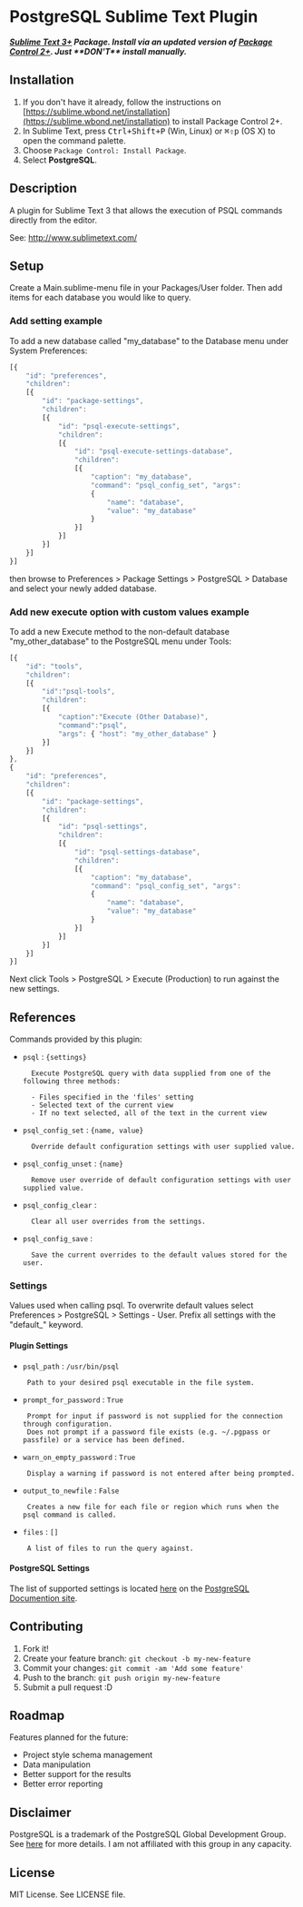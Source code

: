 # PostgreSQL Sublime Text Plugin

***[Sublime Text 3+](http://www.sublimetext.com/) Package. Install via an updated version of  [Package Control 2+](https://sublime.wbond.net/installation). Just &#42;&#42;DON'T&#42;&#42; install manually.***

## Installation

1. If you don't have it already, follow the instructions on [https://sublime.wbond.net/installation](https://sublime.wbond.net/installation) to install Package Control 2+.
2. In Sublime Text, press <kbd>Ctrl+Shift+P</kbd> (Win, Linux) or <kbd>⌘⇧p</kbd> (OS X) to open the command palette.
3. Choose `Package Control: Install Package`.
4. Select **PostgreSQL**.

## Description 

A plugin for Sublime Text 3 that allows the execution of PSQL commands directly from the editor.

See: http://www.sublimetext.com/


## Setup

Create a Main.sublime-menu file in your Packages/User folder. Then add items for each database you would like to query.

### Add setting example

To add a new database called "my_database" to the Database menu under System Preferences:

```js
[{
    "id": "preferences",
    "children":
    [{
        "id": "package-settings",
        "children":
        [{
            "id": "psql-execute-settings",
            "children":
            [{
                "id": "psql-execute-settings-database",
                "children":
                [{
                    "caption": "my_database",
                    "command": "psql_config_set", "args": 
                    {
                        "name": "database",
                        "value": "my_database"
                    }
                }]
            }]
        }]
    }]
}]
```

then browse to Preferences > Package Settings > PostgreSQL > Database and select your newly added database.

### Add new execute option with custom values example

To add a new Execute method to the non-default database "my_other_database" to the PostgreSQL menu under Tools:

```js
[{
    "id": "tools",
    "children":
    [{
        "id":"psql-tools",
        "children":
        [{
            "caption":"Execute (Other Database)",
            "command":"psql",
            "args": { "host": "my_other_database" }
        }]
    }]
},
{
    "id": "preferences",
    "children":
    [{
        "id": "package-settings",
        "children":
        [{
            "id": "psql-settings",
            "children":
            [{
                "id": "psql-settings-database",
                "children":
                [{
                    "caption": "my_database",
                    "command": "psql_config_set", "args": 
                    {
                        "name": "database",
                        "value": "my_database"
                    }
                }]
            }]
        }]
    }]
}]
```

Next click Tools > PostgreSQL > Execute (Production) to run against the new settings. 

## References

Commands provided by this plugin:

- `psql` : `{settings}`

        Execute PostgreSQL query with data supplied from one of the following three methods:

        - Files specified in the 'files' setting
        - Selected text of the current view
        - If no text selected, all of the text in the current view

- `psql_config_set` : `{name, value}`

        Override default configuration settings with user supplied value.

- `psql_config_unset` : `{name}`

        Remove user override of default configuration settings with user supplied value.

- `psql_config_clear` : 

        Clear all user overrides from the settings.

- `psql_config_save` :

        Save the current overrides to the default values stored for the user.


### Settings

Values used when calling psql. To overwrite default values select Preferences > PostgreSQL > Settings - User. Prefix all settings with the "default_" keyword.

#### Plugin Settings 

 - `psql_path` : `/usr/bin/psql`

        Path to your desired psql executable in the file system.

 - `prompt_for_password` : `True`

        Prompt for input if password is not supplied for the connection through configuration. 
        Does not prompt if a password file exists (e.g. ~/.pgpass or passfile) or a service has been defined. 

 - `warn_on_empty_password` : `True`

        Display a warning if password is not entered after being prompted.

 - `output_to_newfile` : `False`

        Creates a new file for each file or region which runs when the psql command is called.

 - `files` : `[]`

        A list of files to run the query against. 


#### PostgreSQL Settings

The list of supported settings is located [here](http://www.postgresql.org/docs/current/static/libpq-connect.html#LIBPQ-PARAMKEYWORDS) on the [PostgreSQL Documention site](http://www.postgresql.org/docs/current/static/).


## Contributing

1. Fork it!
2. Create your feature branch: `git checkout -b my-new-feature`
3. Commit your changes: `git commit -am 'Add some feature'`
4. Push to the branch: `git push origin my-new-feature`
5. Submit a pull request :D


## Roadmap

Features planned for the future:

- Project style schema management
- Data manipulation
- Better support for the results
- Better error reporting

## Disclaimer

PostgreSQL is a trademark of the PostgreSQL Global Development Group. See [here](https://wiki.postgresql.org/wiki/Trademark_Policy) for more details. I am not affiliated with this group in any capacity.

## License

MIT License. See LICENSE file.
